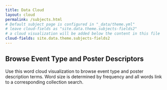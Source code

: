 ```yaml
---
title: Data Cloud
layout: cloud
permalink: /subjects.html
# Default subject page is configured in "_data/theme.yml"
# leave cloud-fields as "site.data.theme.subjects-fields2"
# a cloud visualization will be added below the content in this file
cloud-fields: site.data.theme.subjects-fields2
---
```


## Browse Event Type and Poster Descriptors

Use this word cloud visualization to browse event type and poster description terms.
Word size is determined by frequency and all words link to a corresponding collection search.
